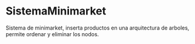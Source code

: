 # SistemaMinimarket
Sistema de minimarket, inserta productos en una arquitectura de arboles, permite ordenar y eliminar los nodos.
